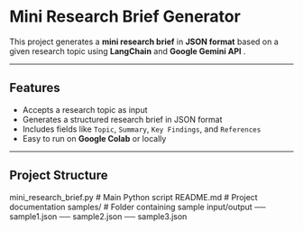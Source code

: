 # Mini Research Brief Generator  

This project generates a **mini research brief** in **JSON format** based on a given research topic using **LangChain** and **Google Gemini API** .  

---

## Features  
-  Accepts a research topic as input  
-  Generates a structured research brief in JSON format  
-  Includes fields like `Topic`, `Summary`, `Key Findings`, and `References`  
-  Easy to run on **Google Colab** or locally  

---

##  Project Structure 
 mini_research_brief.py # Main Python script
README.md # Project documentation
samples/ # Folder containing sample input/output
── sample1.json
── sample2.json
── sample3.json

